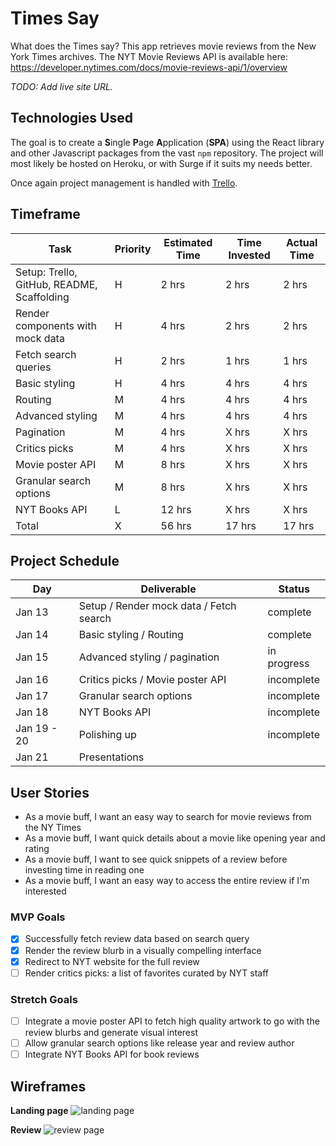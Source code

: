 # Times Say

What does the Times say? This app retrieves movie reviews from the New York Times archives. The NYT Movie Reviews API is available here: https://developer.nytimes.com/docs/movie-reviews-api/1/overview

_TODO: Add live site URL._

## Technologies Used

The goal is to create a **S**ingle **P**age **A**pplication (**SPA**) using the React library and other Javascript packages from the vast `npm` repository. The project will most likely be hosted on Heroku, or with Surge if it suits my needs better.

Once again project management is handled with [Trello](https://trello.com/b/TrNxWlVZ/times-say).

## Timeframe

| Task                                       | Priority | Estimated Time | Time Invested | Actual Time |
| ------------------------------------------ | -------- | -------------- | ------------- | ----------- |
| Setup: Trello, GitHub, README, Scaffolding | H        | 2 hrs          | 2 hrs         | 2 hrs       |
| Render components with mock data           | H        | 4 hrs          | 2 hrs         | 2 hrs       |
| Fetch search queries                       | H        | 2 hrs          | 1 hrs         | 1 hrs       |
| Basic styling                              | H        | 4 hrs          | 4 hrs         | 4 hrs       |
| Routing                                    | M        | 4 hrs          | 4 hrs         | 4 hrs       |
| Advanced styling                           | M        | 4 hrs          | 4 hrs         | 4 hrs       |
| Pagination                                 | M        | 4 hrs          | X hrs         | X hrs       |
| Critics picks                              | M        | 4 hrs          | X hrs         | X hrs       |
| Movie poster API                           | M        | 8 hrs          | X hrs         | X hrs       |
| Granular search options                    | M        | 8 hrs          | X hrs         | X hrs       |
| NYT Books API                              | L        | 12 hrs         | X hrs         | X hrs       |
| Total                                      | X        | 56 hrs         | 17 hrs        | 17 hrs      |

## Project Schedule

| Day         | Deliverable                             | Status      |
| ----------- | --------------------------------------- | ----------- |
| Jan 13      | Setup / Render mock data / Fetch search | complete    |
| Jan 14      | Basic styling / Routing                 | complete    |
| Jan 15      | Advanced styling / pagination           | in progress |
| Jan 16      | Critics picks / Movie poster API        | incomplete  |
| Jan 17      | Granular search options                 | incomplete  |
| Jan 18      | NYT Books API                           | incomplete  |
| Jan 19 - 20 | Polishing up                            | incomplete  |
| Jan 21      | Presentations                           |

## User Stories

-  As a movie buff, I want an easy way to search for movie reviews from the NY Times
-  As a movie buff, I want quick details about a movie like opening year and rating
-  As a movie buff, I want to see quick snippets of a review before investing time in reading one
-  As a movie buff, I want an easy way to access the entire review if I'm interested

### MVP Goals

-  [x] Successfully fetch review data based on search query
-  [x] Render the review blurb in a visually compelling interface
-  [x] Redirect to NYT website for the full review
-  [ ] Render critics picks: a list of favorites curated by NYT staff

### Stretch Goals

-  [ ] Integrate a movie poster API to fetch high quality artwork to go with the review blurbs and generate visual interest
-  [ ] Allow granular search options like release year and review author
-  [ ] Integrate NYT Books API for book reviews

## Wireframes

**Landing page**
![landing page](https://i.imgur.com/6Odksw0.png)

**Review**
![review page](https://i.imgur.com/4kS30cQ.png)
